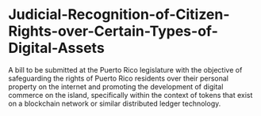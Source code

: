 # Judicial-Recognition-of-Citizen-Rights-over-Certain-Types-of-Digital-Assets
A bill to be submitted at the Puerto Rico legislature with the objective of safeguarding the rights of Puerto Rico residents over their personal property on the internet and promoting the development of digital commerce on the island, specifically within the context of tokens that exist on a blockchain network or similar distributed ledger technology.
